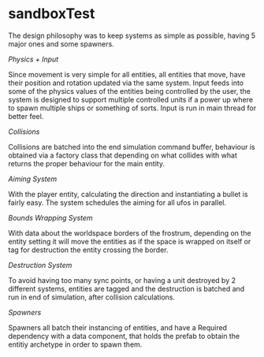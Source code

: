 # sandboxTest

The design philosophy was to keep systems as simple as possible, having 5 major ones and some spawners.

*Physics + Input*

Since movement is very simple for all entities, all entities that move, have their position and rotation updated via the same system.
Input feeds into some of the physics values of the entities being controlled by the user, the system is designed to support multiple controlled units if a power up where to spawn multiple ships or something of sorts.
Input is run in main thread for better feel.

*Collisions*

Collisions are batched into the end simulation command buffer, behaviour is obtained via a factory class that depending on what collides with what returns the proper behaviour for the main entity.

*Aiming System*

With the player entity, calculating the direction and instantiating a bullet is fairly easy. The system schedules the aiming for all ufos in parallel.

*Bounds Wrapping System*

With data about the worldspace borders of the frostrum, depending on the entity setting it will move the entities as if the space is wrapped on itself or tag for destruction the entity crossing the border.

*Destruction System*

To avoid having too many sync points, or having a unit destroyed by 2 different systems, entities are tagged and the destruction is batched and run in end of simulation, after collision calculations.

*Spawners*

Spawners all batch their instancing of entities, and have a Required dependency with a data component, that holds the prefab to obtain the entitiy archetype in order to spawn them.
